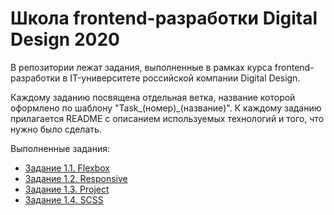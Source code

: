 # Школа frontend-разработки Digital Design 2020

<p>В репозитории лежат задания, выполненные в рамках курса frontend-разработки в IT-университете
российской компании Digital Design.</p>
<p>Каждому заданию посвящена отдельная ветка, название которой оформлено по шаблону "Task_(номер)_(название)". К каждому заданию прилагается README с описанием используемых технологий и того, что нужно было сделать.</p>
<p>Выполненные задания:
    <ul>
        <li>
            <a href="https://github.com/aakulgina/Kulgina_DigDes_FE2020/tree/Task_1_1_FlexBox">Задание 1.1. Flexbox</a>
        </li>
        <li>
            <a href="https://github.com/aakulgina/Kulgina_DigDes_FE2020/tree/Task_1_2_Responsive">Задание 1.2. Responsive</a>
        </li>
        <li>
            <a href="https://github.com/aakulgina/Kulgina_DigDes_FE2020/tree/Task_1_3_Project">Задание 1.3. Project</a>
        </li>
        <li>
            <a href="https://github.com/aakulgina/Kulgina_DigDes_FE2020/tree/Task_1_4_SCSS">Задание 1.4. SCSS</a>
        </li>
    </ul>
</p>